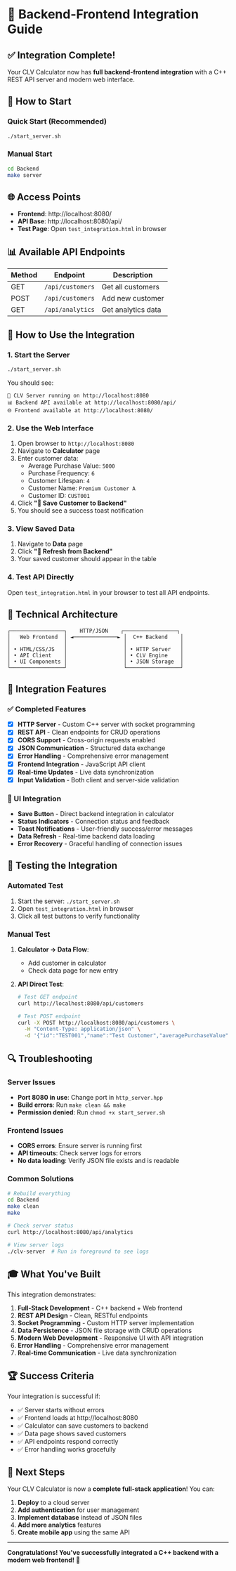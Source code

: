 # 🔗 Backend-Frontend Integration Guide

## ✅ Integration Complete!

Your CLV Calculator now has **full backend-frontend integration** with a C++ REST API server and modern web interface.

## 🚀 How to Start

### Quick Start (Recommended)
```bash
./start_server.sh
```

### Manual Start
```bash
cd Backend
make server
```

## 🌐 Access Points

- **Frontend**: http://localhost:8080/
- **API Base**: http://localhost:8080/api/
- **Test Page**: Open `test_integration.html` in browser

## 📊 Available API Endpoints

| Method | Endpoint | Description |
|--------|----------|-------------|
| GET | `/api/customers` | Get all customers |
| POST | `/api/customers` | Add new customer |
| GET | `/api/analytics` | Get analytics data |

## 🎯 How to Use the Integration

### 1. Start the Server
```bash
./start_server.sh
```
You should see:
```
🚀 CLV Server running on http://localhost:8080
📊 Backend API available at http://localhost:8080/api/
🌐 Frontend available at http://localhost:8080/
```

### 2. Use the Web Interface
1. Open browser to `http://localhost:8080`
2. Navigate to **Calculator** page
3. Enter customer data:
   - Average Purchase Value: `5000`
   - Purchase Frequency: `6`
   - Customer Lifespan: `4`
   - Customer Name: `Premium Customer A`
   - Customer ID: `CUST001`
4. Click **"💾 Save Customer to Backend"**
5. You should see a success toast notification

### 3. View Saved Data
1. Navigate to **Data** page
2. Click **"🔄 Refresh from Backend"**
3. Your saved customer should appear in the table

### 4. Test API Directly
Open `test_integration.html` in your browser to test all API endpoints.

## 🔧 Technical Architecture

```
┌─────────────────┐    HTTP/JSON    ┌─────────────────┐
│   Web Frontend  │ ◄──────────────► │  C++ Backend    │
│                 │                  │                 │
│ • HTML/CSS/JS   │                  │ • HTTP Server   │
│ • API Client    │                  │ • CLV Engine    │
│ • UI Components │                  │ • JSON Storage  │
└─────────────────┘                  └─────────────────┘
```

## 📝 Integration Features

### ✅ Completed Features
- [x] **HTTP Server** - Custom C++ server with socket programming
- [x] **REST API** - Clean endpoints for CRUD operations
- [x] **CORS Support** - Cross-origin requests enabled
- [x] **JSON Communication** - Structured data exchange
- [x] **Error Handling** - Comprehensive error management
- [x] **Frontend Integration** - JavaScript API client
- [x] **Real-time Updates** - Live data synchronization
- [x] **Input Validation** - Both client and server-side validation

### 🎨 UI Integration
- **Save Button** - Direct backend integration in calculator
- **Status Indicators** - Connection status and feedback
- **Toast Notifications** - User-friendly success/error messages
- **Data Refresh** - Real-time backend data loading
- **Error Recovery** - Graceful handling of connection issues

## 🧪 Testing the Integration

### Automated Test
1. Start the server: `./start_server.sh`
2. Open `test_integration.html` in browser
3. Click all test buttons to verify functionality

### Manual Test
1. **Calculator → Data Flow**:
   - Add customer in calculator
   - Check data page for new entry
   
2. **API Direct Test**:
   ```bash
   # Test GET endpoint
   curl http://localhost:8080/api/customers
   
   # Test POST endpoint
   curl -X POST http://localhost:8080/api/customers \
     -H "Content-Type: application/json" \
     -d '{"id":"TEST001","name":"Test Customer","averagePurchaseValue":1000,"purchaseFrequency":5,"customerLifespan":2}'
   ```

## 🔍 Troubleshooting

### Server Issues
- **Port 8080 in use**: Change port in `http_server.hpp`
- **Build errors**: Run `make clean && make`
- **Permission denied**: Run `chmod +x start_server.sh`

### Frontend Issues
- **CORS errors**: Ensure server is running first
- **API timeouts**: Check server logs for errors
- **No data loading**: Verify JSON file exists and is readable

### Common Solutions
```bash
# Rebuild everything
cd Backend
make clean
make

# Check server status
curl http://localhost:8080/api/analytics

# View server logs
./clv-server  # Run in foreground to see logs
```

## 🎓 What You've Built

This integration demonstrates:

1. **Full-Stack Development** - C++ backend + Web frontend
2. **REST API Design** - Clean, RESTful endpoints
3. **Socket Programming** - Custom HTTP server implementation
4. **Data Persistence** - JSON file storage with CRUD operations
5. **Modern Web Development** - Responsive UI with API integration
6. **Error Handling** - Comprehensive error management
7. **Real-time Communication** - Live data synchronization

## 🏆 Success Criteria

Your integration is successful if:
- ✅ Server starts without errors
- ✅ Frontend loads at http://localhost:8080
- ✅ Calculator can save customers to backend
- ✅ Data page shows saved customers
- ✅ API endpoints respond correctly
- ✅ Error handling works gracefully

## 🚀 Next Steps

Your CLV Calculator is now a **complete full-stack application**! You can:

1. **Deploy** to a cloud server
2. **Add authentication** for user management
3. **Implement database** instead of JSON files
4. **Add more analytics** features
5. **Create mobile app** using the same API

---

**Congratulations! You've successfully integrated a C++ backend with a modern web frontend!** 🎉
